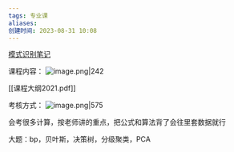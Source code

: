 ```yaml
---
tags: 专业课
aliases: 
创建时间: 2023-08-31 10:08
---
```

[模式识别笔记](http://note.youdao.com/noteshare?id=28f1440ec969c81eb2f912baec23e15a)

课程内容：
![image.png|242](https://zbn-picture-1319009493.cos.ap-guangzhou.myqcloud.com/public-pic/202308311031528.png)

[[课程大纲2021.pdf]]

考核方式：
![image.png|575](https://zbn-picture-1319009493.cos.ap-guangzhou.myqcloud.com/public-pic/202308311031037.png)

会考很多计算，按老师讲的重点，把公式和算法背了会往里套数据就行

大题：bp，贝叶斯，决策树，分级聚类，PCA